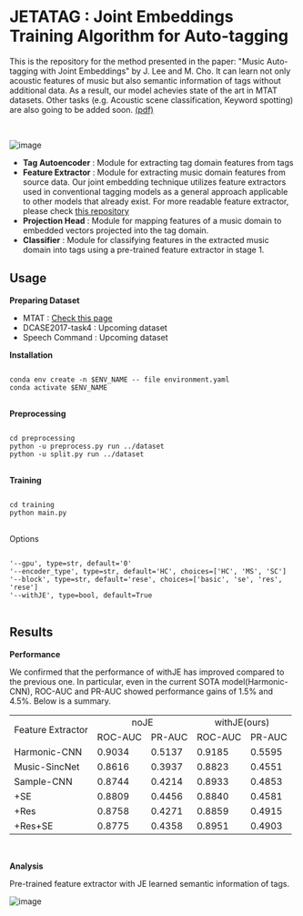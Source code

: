 # JETATAG : Joint Embeddings Training Algorithm for Auto-tagging

This is the repository for the method presented in the paper: "Music Auto-tagging with Joint Embeddings" by J. Lee and M. Cho. It can learn not only acoustic features of music but also semantic information of tags without additional data. As a result, our model achevies state of the art in MTAT datasets. Other tasks (e.g. Acoustic scene classification, Keyword spotting) are also going to be added soon. [(pdf)](https://github.com/jaehwlee/jetatag/blob/main/assets/paper.pdf)

</br>

![image](https://github.com/jaehwlee/jetatag/blob/main/assets/model_architecture.png)
* **Tag Autoencoder** : Module for extracting tag domain features from tags
* **Feature Extractor** : Module for extracting music domain features from source data. Our joint embedding technique utilizes feature extractors used in conventional tagging models as a general approach applicable to other models that already exist. For more readable feature extractor, please check [this repository](https://github.com/jaehwlee/music-auto-tagging-models)
* **Projection Head** : Module for mapping features of a music domain to embedded vectors projected into the tag domain. 
* **Classifier** : Module for classifying features in the extracted music domain into tags using a pre-trained feature extractor in stage 1.



Usage
--

**Preparing Dataset**

* MTAT : [Check this page](https://mirg.city.ac.uk/codeapps/the-magnatagatune-dataset)
* DCASE2017-task4 : Upcoming dataset
* Speech Command : Upcoming dataset


**Installation**

<pre>
<code>
conda env create -n $ENV_NAME -- file environment.yaml
conda activate $ENV_NAME
</code>
</pre>

**Preprocessing**

<pre>
<code>
cd preprocessing
python -u preprocess.py run ../dataset
python -u split.py run ../dataset
</code>
</pre>

**Training**

<pre>
<code>
cd training
python main.py
</code>
</pre>

Options
<pre>
<code>
'--gpu', type=str, default='0'
'--encoder_type', type=str, default='HC', choices=['HC', 'MS', 'SC']
'--block', type=str, default='rese', choices=['basic', 'se', 'res', 'rese']
'--withJE', type=bool, default=True
</code>
</pre>

Results
--

**Performance**

We confirmed that the performance of withJE has improved compared to the previous one. In particular, even in the current SOTA model(Harmonic-CNN), ROC-AUC and PR-AUC showed performance gains of 1.5% and 4.5%. Below is a summary.

<table>
  <tr>
    <td rowspan="2">Feature Extractor</td>
    <td colspan="2"><center>noJE</center></td>
    <td colspan="2"><center>withJE(ours)</center></td>
  </tr>
  <tr>
    <td>ROC-AUC</td>
    <td>PR-AUC</td>
    <td>ROC-AUC</td>
    <td>PR-AUC</td>
  </tr>
  <tr>
    <td>Harmonic-CNN</td>
    <td>0.9034</td>
    <td>0.5137</td>
    <td>0.9185</td>
    <td>0.5595</td>
  </tr>
  <tr>
    <td>Music-SincNet</td>
    <td>0.8616</td>
    <td>0.3937</td>
    <td>0.8823</td>
    <td>0.4551</td>
  </tr>
  <tr>
    <td>Sample-CNN</td>
    <td>0.8744</td>
    <td>0.4214</td>
    <td>0.8933</td>
    <td>0.4853</td>
  </tr>
  <tr>
    <td>+SE</td>
    <td>0.8809</td>
    <td>0.4456</td>
    <td>0.8840</td>
    <td>0.4581</td>
  </tr>
  <tr>
    <td>+Res</td>
    <td>0.8758</td>
    <td>0.4271</td>
    <td>0.8859</td>
    <td>0.4915</td>
  </tr>
  <tr>
    <td>+Res+SE</td>
    <td>0.8775</td>
    <td>0.4358</td>
    <td>0.8951</td>
    <td>0.4903</td>
  </tr>
</table>

</br>

**Analysis**

Pre-trained feature extractor with JE learned semantic information of tags.

![image](https://github.com/jaehwlee/jetatag/blob/main/assets/analysis_results.png)
